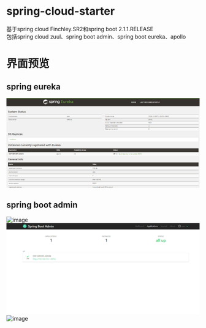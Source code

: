 # spring-cloud-starter
基于spring cloud Finchley.SR2和spring boot 2.1.1.RELEASE  
包括spring cloud zuul、spring boot admin、spring boot eureka、apollo

# 界面预览
## spring eureka
![image](https://github.com/lllsmiling/spring-cloud-starter/blob/master/static/eureka.png)

## spring boot admin
![image](https://github.com/lllsmiling/spring-cloud-starter/blob/master/static/spring-boot-login.png)
![image](https://github.com/lllsmiling/spring-cloud-starter/blob/master/static/spring-boot-admin-index.png)
![image](https://github.com/lllsmiling/spring-cloud-starter/blob/master/static/spring-boot-dashboard)